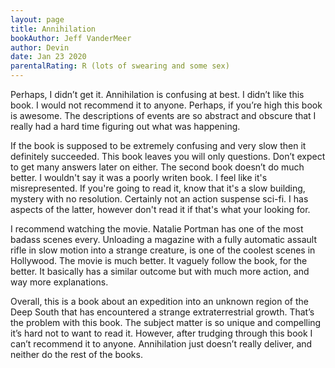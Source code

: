 ```yaml
---
layout: page
title: Annihilation
bookAuthor: Jeff VanderMeer
author: Devin
date: Jan 23 2020
parentalRating: R (lots of swearing and some sex)
---
```

Perhaps, I didn’t get it. Annihilation is confusing at best. I didn’t like this book. I would not recommend it to anyone. Perhaps, if you’re high this book is awesome. The descriptions of events are so abstract and obscure that I really had a hard time figuring out what was happening.

If the book is supposed to be extremely confusing and very slow then it definitely succeeded. This book leaves you will only questions. Don’t expect to get many answers later on either. The second book doesn’t do much better. I wouldn't say it was a poorly writen book. I feel like it's misrepresented. If you're going to read it, know that it's a slow building, mystery with no resolution. Certainly not an action suspense sci-fi. I has aspects of the latter, however don't read it if that's what your looking for.

I recommend watching the movie. Natalie Portman has one of the most badass scenes every. Unloading a magazine with a fully automatic assault rifle in slow motion into a strange creature, is one of the coolest scenes in Hollywood. The movie is much better. It vaguely follow the book, for the better. It basically has a similar outcome but with much more action, and way more explanations.

Overall, this is a book about an expedition into an unknown region of the Deep South that has encountered a strange extraterrestrial growth. That’s the problem with this book. The subject matter is so unique and compelling it’s hard not to want to read it. However, after trudging through this book I can’t recommend it to anyone. Annihilation just doesn’t really deliver, and neither do the rest of the books.
